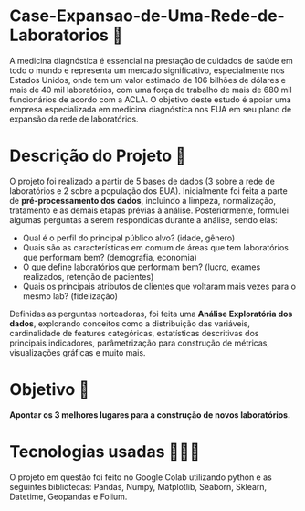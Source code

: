# Case-Expansao-de-Uma-Rede-de-Laboratorios 🔬
A medicina diagnóstica é essencial na prestação de cuidados de saúde em todo o mundo e representa um mercado significativo, especialmente nos Estados Unidos, onde tem um valor estimado de 106 bilhões de dólares e mais de 40 mil laboratórios, com uma força de trabalho de mais de 680 mil funcionários de acordo com a ACLA. O objetivo deste estudo é apoiar uma empresa especializada em medicina diagnóstica nos EUA em seu plano de expansão da rede de laboratórios.

# Descrição do Projeto 📝
O projeto foi realizado a partir de 5 bases de dados (3 sobre a rede de laboratórios e 2 sobre a população dos EUA). Inicialmente foi feita a parte de **pré-processamento dos dados**, incluindo a limpeza, normalização, tratamento e as demais etapas prévias à análise. Posteriormente, formulei algumas perguntas a serem respondidas durante a análise, sendo elas:
- Qual é o perfil do principal público alvo? (idade, gênero)
- Quais são as características em comum de áreas que tem laboratórios que performam bem? (demografia, economia)
- O que define laboratórios que performam bem? (lucro, exames realizados, retenção de pacientes)
- Quais os principais atributos de clientes que voltaram mais vezes para o mesmo lab? (fidelização)

Definidas as perguntas norteadoras, foi feita uma **Análise Exploratória dos dados**, explorando conceitos como a distribuição das variáveis, cardinalidade de features categóricas, estatísticas descritivas dos principais indicadores, parâmetrização para construção de métricas, visualizações gráficas e muito mais.

# Objetivo 🎯
**Apontar os 3 melhores lugares para a construção de novos laboratórios.**

# Tecnologias usadas 👨🏽‍💻
O projeto em questão foi feito no Google Colab utilizando python e as seguintes bibliotecas: Pandas, Numpy, Matplotlib, Seaborn, Sklearn, Datetime, Geopandas e Folium.
